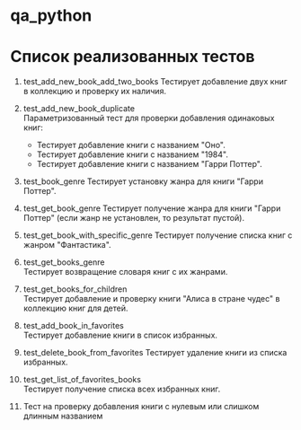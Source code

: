 # qa_python
# Список реализованных тестов

1. test_add_new_book_add_two_books
    Тестирует добавление двух книг в коллекцию и проверку их наличия.

2. test_add_new_book_duplicate  
    Параметризованный тест для проверки добавления одинаковых книг:
    - Тестирует добавление книги с названием "Оно".
    - Тестирует добавление книги с названием "1984".
    - Тестирует добавление книги с названием "Гарри Поттер".

3. test_book_genre 
    Тестирует установку жанра для книги "Гарри Поттер".

4. test_get_book_genre 
    Тестирует получение жанра для книги "Гарри Поттер" (если жанр не установлен, то результат пустой).

5. test_get_book_with_specific_genre 
    Тестирует получение списка книг с жанром "Фантастика".

6. test_get_books_genre  
    Тестирует возвращение словаря книг с их жанрами.

7. test_get_books_for_children  
    Тестирует добавление и проверку книги "Алиса в стране чудес" в коллекцию книг для детей.

8. test_add_book_in_favorites  
    Тестирует добавление книги в список избранных.

9. test_delete_book_from_favorites 
    Тестирует удаление книги из списка избранных.

10. test_get_list_of_favorites_books  
    Тестирует получение списка всех избранных книг.
11. Тест на проверку добавления книги с нулевым или слишком длинным названием
